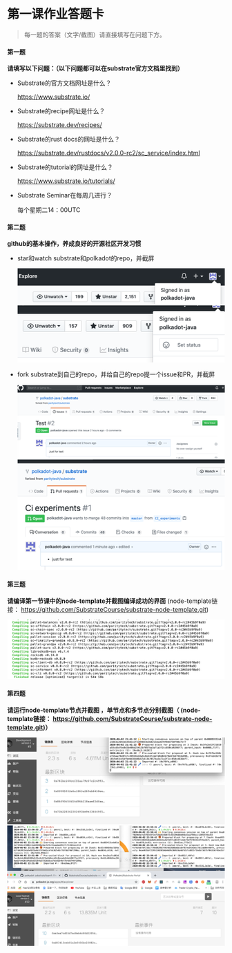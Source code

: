 # 第一课作业答题卡

> 每一题的答案（文字/截图）请直接填写在问题下方。

#### 第一题

**请填写以下问题：（以下问题都可以在substrate官方文档里找到）**

- Substrate的官方文档网址是什么？

  https://www.substrate.io/

- Substrate的recipe网址是什么？

  https://substrate.dev/recipes/

- Substrate的rust docs的网址是什么？

  https://substrate.dev/rustdocs/v2.0.0-rc2/sc_service/index.html

- Substrate的tutorial的网址是什么？

  https://www.substrate.io/tutorials/

- Substrate Seminar在每周几进行？  

  每个星期二14：00UTC



#### 第二题

**github的基本操作，养成良好的开源社区开发习惯**

- star和watch substrate和polkadot的repo，并截屏
    
  ![1](./1.png)  
  ![2](./2.png)


- fork substrate到自己的repo，并给自己的repo提一个issue和PR，并截屏

  ![31](./31.png)
  ![3](./3.png)



#### 第三题

**请编译第一节课中的node-template并截图编译成功的界面** (node-template链接： https://github.com/SubstrateCourse/substrate-node-template.git)

  ![5](./5.png)

#### 第四题

**请运行node-template节点并截图 ，单节点和多节点分别截图（ (node-template链接： https://github.com/SubstrateCourse/substrate-node-template.git)）**

  ![4](./4.png)
  ![6](./6.png)